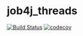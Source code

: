 # job4j_threads
[![Build Status](https://travis-ci.com/kva-devops/job4j_threads.svg?branch=master)](https://travis-ci.com/kva-devops/job4j_threads)
[![codecov](https://codecov.io/gh/kva-devops/job4j_threads/branch/master/graph/badge.svg?token=8ANVECZOS4)](https://codecov.io/gh/kva-devops/job4j_threads)